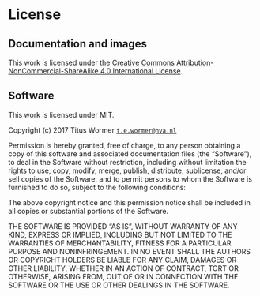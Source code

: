 # License

## Documentation and images

This work is licensed under the [Creative Commons
Attribution-NonCommercial-ShareAlike 4.0 International License][by-nc-sa-4.0].

## Software

This work is licensed under MIT.

Copyright (c) 2017 Titus Wormer [`t.e.wormer@hva.nl`][contact]

Permission is hereby granted, free of charge, to any person obtaining
a copy of this software and associated documentation files (the
“Software”), to deal in the Software without restriction, including
without limitation the rights to use, copy, modify, merge, publish,
distribute, sublicense, and/or sell copies of the Software, and to
permit persons to whom the Software is furnished to do so, subject to
the following conditions:

The above copyright notice and this permission notice shall be
included in all copies or substantial portions of the Software.

THE SOFTWARE IS PROVIDED “AS IS”, WITHOUT WARRANTY OF ANY KIND,
EXPRESS OR IMPLIED, INCLUDING BUT NOT LIMITED TO THE WARRANTIES OF
MERCHANTABILITY, FITNESS FOR A PARTICULAR PURPOSE AND NONINFRINGEMENT.
IN NO EVENT SHALL THE AUTHORS OR COPYRIGHT HOLDERS BE LIABLE FOR ANY
CLAIM, DAMAGES OR OTHER LIABILITY, WHETHER IN AN ACTION OF CONTRACT,
TORT OR OTHERWISE, ARISING FROM, OUT OF OR IN CONNECTION WITH THE
SOFTWARE OR THE USE OR OTHER DEALINGS IN THE SOFTWARE.

[contact]: mailto:t.e.wormer@hva.nl?subject=frontend-3:license:%20

[by-nc-sa-4.0]: https://creativecommons.org/licenses/by-nc-sa/4.0/
